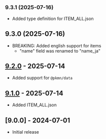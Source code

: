 ## <small>9.3.1 (2025-07-16)</small>

* Added type definition for ITEM_ALL.json

## 9.3.0 (2025-07-16)

- BREAKING: Added english support for items
  - "name" field was renamed to "name_ja"


## [9.2.0] - 2025-07-14

- Added support for `@pkmn/data`

## [9.1.0] - 2025-07-14

- Added ITEM_ALL.json

## [9.0.0] - 2024-07-01

- Initial release

[9.1.0]: https://github.com/motemen/pokemon-data/compare/v9.0.0..v9.1.0
[9.2.0]: https://github.com/motemen/pokemon-data/compare/v9.1.0..v9.2.0
